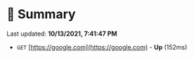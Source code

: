# 📖 Summary
Last updated: **10/13/2021, 7:41:47 PM**

- `GET` [https://google.com](https://google.com) - **Up** (152ms)
